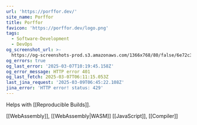 ```yaml
---
url: 'https://porffor.dev/'
site_name: Porffor
title: Porffor
favicon: 'https://porffor.dev/logo.png'
tags:
  - Software-Development
  - DevOps
og_screenshot_url: >-
  https://og-screenshots-prod.s3.amazonaws.com/1366x768/80/false/6e72c3d959b2de62eca1b9712d24dd4b1eb417270f70678c9f419bf640224bc0.jpeg
og_errors: true
og_last_error: '2025-03-07T10:19:45.158Z'
og_error_message: HTTP error 401
og_last_fetch: 2025-03-07T06:11:15.053Z
last_jina_request: '2025-03-09T06:45:22.108Z'
jina_error: 'HTTP error! status: 429'
---
```

Helps with [[Reproducible Builds]]. 

[[WebAssembly]], [[WebAssembly|WASM]]
[[JavaScript]], [[Compiler]]

